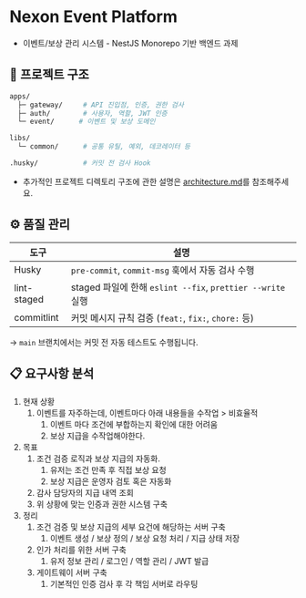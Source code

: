 # Nexon Event Platform

- 이벤트/보상 관리 시스템 - NestJS Monorepo 기반 백엔드 과제


## 🧱 프로젝트 구조

```bash
apps/
  ├─ gateway/     # API 진입점, 인증, 권한 검사
  ├─ auth/        # 사용자, 역할, JWT 인증
  └─ event/      # 이벤트 및 보상 도메인

libs/
  └─ common/      # 공통 유틸, 예외, 데코레이터 등

.husky/           # 커밋 전 검사 Hook
```

- 추가적인 프로젝트 디렉토리 구조에 관한 설명은 [architecture.md](./architecture.md)를 참조해주세요.


## ⚙️ 품질 관리

| 도구         | 설명                                                              |
|--------------|-------------------------------------------------------------------|
| Husky        | `pre-commit`, `commit-msg` 훅에서 자동 검사 수행                  |
| lint-staged  | staged 파일에 한해 `eslint --fix`, `prettier --write` 실행        |
| commitlint   | 커밋 메시지 규칙 검증 (`feat:`, `fix:`, `chore:` 등)              |

→ `main` 브랜치에서는 커밋 전 자동 테스트도 수행됩니다.



## 📋 요구사항 분석

1. 현재 상황
	1. 이벤트를 자주하는데, 이벤트마다 아래 내용들을 수작업 > 비효율적
		1. 이벤트 마다 조건에 부합하는지 확인에 대한 어려움
		2. 보상 지급을 수작업해야한다.
2. 목표
	1. 조건 검증 로직과 보상 지급의 자동화.
		1. 유저는 조건 만족 후 직접 보상 요청
		2. 보상 지급은 운영자 검토 혹은 자동화
	2. 감사 담당자의 지급 내역 조회
	3. 위 상황에 맞는 인증과 권한 시스템 구축
3. 정리
	1. 조건 검증 및 보상 지급의 세부 요건에 해당하는 서버 구축
		1. 이벤트 생성 / 보상 정의 / 보상 요청 처리 / 지급 상태 저장
	2. 인가 처리를 위한 서버 구축
		1. 유저 정보 관리 / 로그인 / 역할 관리 / JWT 발급
	3. 게이트웨이 서버 구축
		1. 기본적인 인증 검사 후 각 책임 서버로 라우팅